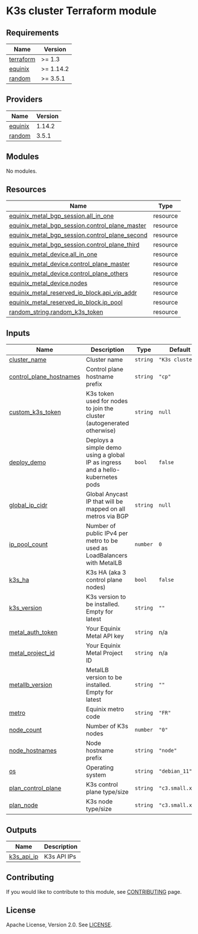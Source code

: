 # K3s cluster Terraform module

<!-- TEMPLATE: The following block has been generated by terraform-docs util: https://github.com/terraform-docs/terraform-docs -->
<!-- BEGIN_TF_DOCS -->
## Requirements

| Name | Version |
|------|---------|
| <a name="requirement_terraform"></a> [terraform](#requirement\_terraform) | >= 1.3 |
| <a name="requirement_equinix"></a> [equinix](#requirement\_equinix) | >= 1.14.2 |
| <a name="requirement_random"></a> [random](#requirement\_random) | >= 3.5.1 |

## Providers

| Name | Version |
|------|---------|
| <a name="provider_equinix"></a> [equinix](#provider\_equinix) | 1.14.2 |
| <a name="provider_random"></a> [random](#provider\_random) | 3.5.1 |

## Modules

No modules.

## Resources

| Name | Type |
|------|------|
| [equinix_metal_bgp_session.all_in_one](https://registry.terraform.io/providers/equinix/equinix/latest/docs/resources/metal_bgp_session) | resource |
| [equinix_metal_bgp_session.control_plane_master](https://registry.terraform.io/providers/equinix/equinix/latest/docs/resources/metal_bgp_session) | resource |
| [equinix_metal_bgp_session.control_plane_second](https://registry.terraform.io/providers/equinix/equinix/latest/docs/resources/metal_bgp_session) | resource |
| [equinix_metal_bgp_session.control_plane_third](https://registry.terraform.io/providers/equinix/equinix/latest/docs/resources/metal_bgp_session) | resource |
| [equinix_metal_device.all_in_one](https://registry.terraform.io/providers/equinix/equinix/latest/docs/resources/metal_device) | resource |
| [equinix_metal_device.control_plane_master](https://registry.terraform.io/providers/equinix/equinix/latest/docs/resources/metal_device) | resource |
| [equinix_metal_device.control_plane_others](https://registry.terraform.io/providers/equinix/equinix/latest/docs/resources/metal_device) | resource |
| [equinix_metal_device.nodes](https://registry.terraform.io/providers/equinix/equinix/latest/docs/resources/metal_device) | resource |
| [equinix_metal_reserved_ip_block.api_vip_addr](https://registry.terraform.io/providers/equinix/equinix/latest/docs/resources/metal_reserved_ip_block) | resource |
| [equinix_metal_reserved_ip_block.ip_pool](https://registry.terraform.io/providers/equinix/equinix/latest/docs/resources/metal_reserved_ip_block) | resource |
| [random_string.random_k3s_token](https://registry.terraform.io/providers/hashicorp/random/latest/docs/resources/string) | resource |

## Inputs

| Name | Description | Type | Default | Required |
|------|-------------|------|---------|:--------:|
| <a name="input_cluster_name"></a> [cluster\_name](#input\_cluster\_name) | Cluster name | `string` | `"K3s cluster"` | no |
| <a name="input_control_plane_hostnames"></a> [control\_plane\_hostnames](#input\_control\_plane\_hostnames) | Control plane hostname prefix | `string` | `"cp"` | no |
| <a name="input_custom_k3s_token"></a> [custom\_k3s\_token](#input\_custom\_k3s\_token) | K3s token used for nodes to join the cluster (autogenerated otherwise) | `string` | `null` | no |
| <a name="input_deploy_demo"></a> [deploy\_demo](#input\_deploy\_demo) | Deploys a simple demo using a global IP as ingress and a hello-kubernetes pods | `bool` | `false` | no |
| <a name="input_global_ip_cidr"></a> [global\_ip\_cidr](#input\_global\_ip\_cidr) | Global Anycast IP that will be mapped on all metros via BGP | `string` | `null` | no |
| <a name="input_ip_pool_count"></a> [ip\_pool\_count](#input\_ip\_pool\_count) | Number of public IPv4 per metro to be used as LoadBalancers with MetalLB | `number` | `0` | no |
| <a name="input_k3s_ha"></a> [k3s\_ha](#input\_k3s\_ha) | K3s HA (aka 3 control plane nodes) | `bool` | `false` | no |
| <a name="input_k3s_version"></a> [k3s\_version](#input\_k3s\_version) | K3s version to be installed. Empty for latest | `string` | `""` | no |
| <a name="input_metal_auth_token"></a> [metal\_auth\_token](#input\_metal\_auth\_token) | Your Equinix Metal API key | `string` | n/a | yes |
| <a name="input_metal_project_id"></a> [metal\_project\_id](#input\_metal\_project\_id) | Your Equinix Metal Project ID | `string` | n/a | yes |
| <a name="input_metallb_version"></a> [metallb\_version](#input\_metallb\_version) | MetalLB version to be installed. Empty for latest | `string` | `""` | no |
| <a name="input_metro"></a> [metro](#input\_metro) | Equinix metro code | `string` | `"FR"` | no |
| <a name="input_node_count"></a> [node\_count](#input\_node\_count) | Number of K3s nodes | `number` | `"0"` | no |
| <a name="input_node_hostnames"></a> [node\_hostnames](#input\_node\_hostnames) | Node hostname prefix | `string` | `"node"` | no |
| <a name="input_os"></a> [os](#input\_os) | Operating system | `string` | `"debian_11"` | no |
| <a name="input_plan_control_plane"></a> [plan\_control\_plane](#input\_plan\_control\_plane) | K3s control plane type/size | `string` | `"c3.small.x86"` | no |
| <a name="input_plan_node"></a> [plan\_node](#input\_plan\_node) | K3s node type/size | `string` | `"c3.small.x86"` | no |

## Outputs

| Name | Description |
|------|-------------|
| <a name="output_k3s_api_ip"></a> [k3s\_api\_ip](#output\_k3s\_api\_ip) | K3s API IPs |
<!-- END_TF_DOCS -->

## Contributing

If you would like to contribute to this module, see [CONTRIBUTING](CONTRIBUTING.md) page.

## License

Apache License, Version 2.0. See [LICENSE](LICENSE).
